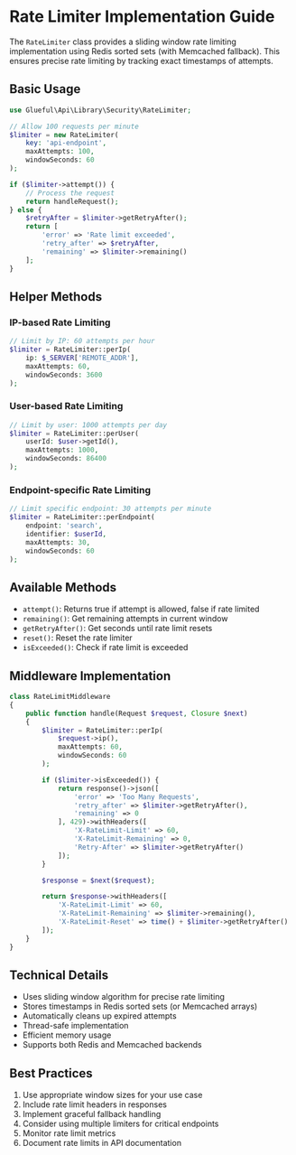 # Rate Limiter Implementation Guide

The `RateLimiter` class provides a sliding window rate limiting implementation using Redis sorted sets (with Memcached fallback). This ensures precise rate limiting by tracking exact timestamps of attempts.

## Basic Usage

```php
use Glueful\Api\Library\Security\RateLimiter;

// Allow 100 requests per minute
$limiter = new RateLimiter(
    key: 'api-endpoint',
    maxAttempts: 100,
    windowSeconds: 60
);

if ($limiter->attempt()) {
    // Process the request
    return handleRequest();
} else {
    $retryAfter = $limiter->getRetryAfter();
    return [
        'error' => 'Rate limit exceeded',
        'retry_after' => $retryAfter,
        'remaining' => $limiter->remaining()
    ];
}
```

## Helper Methods

### IP-based Rate Limiting
```php
// Limit by IP: 60 attempts per hour
$limiter = RateLimiter::perIp(
    ip: $_SERVER['REMOTE_ADDR'],
    maxAttempts: 60,
    windowSeconds: 3600
);
```

### User-based Rate Limiting
```php
// Limit by user: 1000 attempts per day
$limiter = RateLimiter::perUser(
    userId: $user->getId(),
    maxAttempts: 1000,
    windowSeconds: 86400
);
```

### Endpoint-specific Rate Limiting
```php
// Limit specific endpoint: 30 attempts per minute
$limiter = RateLimiter::perEndpoint(
    endpoint: 'search',
    identifier: $userId,
    maxAttempts: 30,
    windowSeconds: 60
);
```

## Available Methods

- `attempt()`: Returns true if attempt is allowed, false if rate limited
- `remaining()`: Get remaining attempts in current window
- `getRetryAfter()`: Get seconds until rate limit resets
- `reset()`: Reset the rate limiter
- `isExceeded()`: Check if rate limit is exceeded

## Middleware Implementation

```php
class RateLimitMiddleware
{
    public function handle(Request $request, Closure $next)
    {
        $limiter = RateLimiter::perIp(
            $request->ip(),
            maxAttempts: 60,
            windowSeconds: 60
        );

        if ($limiter->isExceeded()) {
            return response()->json([
                'error' => 'Too Many Requests',
                'retry_after' => $limiter->getRetryAfter(),
                'remaining' => 0
            ], 429)->withHeaders([
                'X-RateLimit-Limit' => 60,
                'X-RateLimit-Remaining' => 0,
                'Retry-After' => $limiter->getRetryAfter()
            ]);
        }

        $response = $next($request);

        return $response->withHeaders([
            'X-RateLimit-Limit' => 60,
            'X-RateLimit-Remaining' => $limiter->remaining(),
            'X-RateLimit-Reset' => time() + $limiter->getRetryAfter()
        ]);
    }
}
```

## Technical Details

- Uses sliding window algorithm for precise rate limiting
- Stores timestamps in Redis sorted sets (or Memcached arrays)
- Automatically cleans up expired attempts
- Thread-safe implementation
- Efficient memory usage
- Supports both Redis and Memcached backends

## Best Practices

1. Use appropriate window sizes for your use case
2. Include rate limit headers in responses
3. Implement graceful fallback handling
4. Consider using multiple limiters for critical endpoints
5. Monitor rate limit metrics
6. Document rate limits in API documentation
